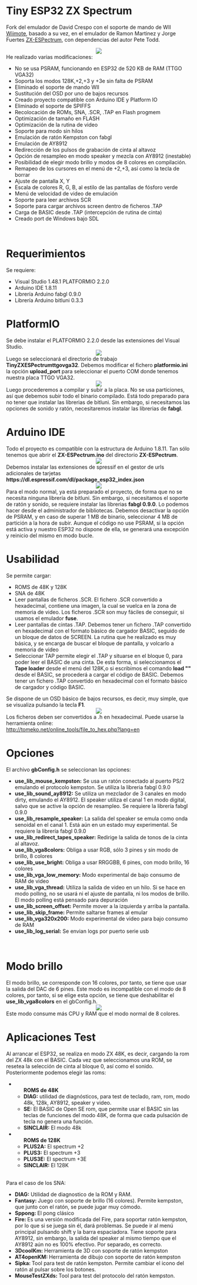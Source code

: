 # Tiny ESP32 ZX Spectrum
Fork del emulador de David Crespo con el soporte de mando de WII <a href='https://github.com/dcrespo3d/ZX-ESPectrum-Wiimote'>Wiimote</a>, basado a su vez, en el emulador de Ramon Martinez y Jorge Fuertes <a href='https://github.com/rampa069/ZX-ESPectrum'>ZX-ESPectrum</a>, con dependencias del autor Pete Todd.
<br>
<center><img src='https://raw.githubusercontent.com/rpsubc8/ESP32TinyZXSpectrum/main/preview/previewZx128k.gif'></center>
He realizado varias modificaciones:
<ul>
 <li>No se usa PSRAM, funcionando en ESP32 de 520 KB de RAM (TTGO VGA32)</li> 
 <li>Soporta los modos 128K,+2,+3 y +3e sin falta de PSRAM</li>
 <li>Eliminado el soporte de mando WII</li>
 <li>Sustitución del OSD por uno de bajos recursos</li>
 <li>Creado proyecto compatible con Arduino IDE y Platform IO</li>
 <li>Eliminado el soporte de SPIFFS</li>
 <li>Recolocación de ROMs, SNA, .SCR, .TAP en Flash progmem</li>
 <li>Optimización de tamaño en FLASH</li> 
 <li>Optimización de la rutina de video</li>
 <li>Soporte para modo sin hilos</li> 
 <li>Emulación de ratón Kempston con fabgl</li>  
 <li>Emulación de AY8912</li>
 <li>Redirección de los pulsos de grabación de cinta al altavoz</li>
 <li>Opción de resampleo en modo speaker y mezcla con AY8912 (inestable)</li>
 <li>Posibilidad de elegir modo brillo y modos de 8 colores en compilación.</li>
 <li>Remapeo de los cursores en el menú de +2,+3, así como la tecla de borrar</li>
 <li>Ajuste de pantalla X, Y</li>
 <li>Escala de colores R, G, B, al estilo de las pantallas de fósforo verde</li>
 <li>Menú de velocidad de video de emulación</li>
 <li>Soporte para leer archivos SCR</li>
 <li>Soporte para cargar archivos screen dentro de ficheros .TAP</li>
 <li>Carga de BASIC desde .TAP (intercepción de rutina de cinta)</li> 
 <li>Creado port de Windows bajo SDL</li>  
</ul>

<br>
<h1>Requerimientos</h1>
Se requiere:
 <ul>
  <li>Visual Studio 1.48.1 PLATFORMIO 2.2.0</li>
  <li>Arduino IDE 1.8.11</li>
  <li>Librería Arduino fabgl 0.9.0</li>
  <li>Librería Arduino bitluni 0.3.3</li>
 </ul>
 

<h1>PlatformIO</h1>
Se debe instalar el PLATFORMIO 2.2.0 desde las extensiones del Visual Studio.
<center><img src='https://raw.githubusercontent.com/rpsubc8/ESP32TinyZXSpectrum/main/preview/previewPlatformIOinstall.gif'></center>
Luego se seleccionará el directorio de trabajo <b>TinyZXESPectrumttgovga32</b>.
Debemos modificar el fichero <b>platformio.ini</b> la opción <b>upload_port</b> para seleccionar el puerto COM donde tenemos nuestra placa TTGO VGA32.
<center><img src='https://raw.githubusercontent.com/rpsubc8/ESP32TinyZXSpectrum/main/preview/previewPlatformIO.gif'></center>
Luego procederemos a compilar y subir a la placa. No se usa particiones, así que debemos subir todo el binario compilado.
Está todo preparado para no tener que instalar las librerias de bitluni. Sin embargo, si necesitamos las opciones de sonido y ratón, necesitaremos instalar las librerias de <b>fabgl</b>.


<br>
<h1>Arduino IDE</h1>
Todo el proyecto es compatible con la estructura de Arduino 1.8.11.
Tan sólo tenemos que abrir el <b>ZX-ESPectrum.ino</b> del directorio <b>ZX-ESPectrum</b>.
<center><img src='https://raw.githubusercontent.com/rpsubc8/ESP32TinyZXSpectrum/main/preview/previewArduinoIDEpreferences.gif'></center>
Debemos instalar las extensiones de spressif en el gestor de urls adicionales de tarjetas <b>https://dl.espressif.com/dl/package_esp32_index.json</b>
<center><img src='https://raw.githubusercontent.com/rpsubc8/ESP32TinyZXSpectrum/main/preview/previewArduinoIDElibrary.gif'></center>
Para el modo normal, ya está preparado el proyecto, de forma que no se necesita ninguna librería de bitluni. Sin embargo, si necesitamos el soporte de ratón y sonido, se requiere instalar las librerias <b>fabgl 0.9.0</b>.
Lo podemos hacer desde el administrador de bibliotecas.
Debemos desactivar la opción de PSRAM, y en caso de superar 1 MB de binario, seleccionar 4 MB de partición a la hora de subir. Aunque el código no use PSRAM, si la opción está activa y nuestro ESP32 no dispone de ella, se generará una excepción y reinicio del mismo en modo bucle.


<br>
<h1>Usabilidad</h1>
Se permite cargar:
 <ul>
  <li>ROMS de 48K y 128K</li>
  <li>SNA de 48K</li>
  <li>Leer pantallas de ficheros .SCR. El fichero .SCR convertido a hexadecimal, contiene una imagen, la cual se vuelca en la zona de memoria de video. Los ficheros .SCR son muy fáciles de conseguir, si usamos el emulador <b>fuse</b>.</li>
  <li>Leer pantallas de cintas .TAP. Debemos tener un fichero .TAP convertido en hexadecimal con el formato básico de cargador BASIC, seguido de un bloque de datos de SCREEN. La rutina que he realizado es muy básica, y se encarga de buscar el bloque de pantalla, y volcarlo a memoria de video</li>
  <li>Seleccionar TAP permite elegir el .TAP y situarse en el bloque 0, para poder leer el BASIC de una cinta. De esta forma, si seleccionamos el <b>Tape loader</b> desde el menú del 128K,o si escribimos el comando <b>load ""</b> desde el BASIC, se procederá a cargar el código de BASIC. Debemos tener un fichero .TAP convertido en hexadecimal con el formato básico de cargador y código BASIC.</li>
 </ul>
 Se dispone de un OSD básico de bajos recursos, es decir, muy simple, que se visualiza pulsando la tecla <b>F1</b>.
 <center><img src='https://raw.githubusercontent.com/rpsubc8/ESP32TinyZXSpectrum/main/preview/previewOSD.gif'></center>
 Los ficheros deben ser convertidos a .h en hexadecimal. Puede usarse la herramienta online:<br>
 <a href='http://tomeko.net/online_tools/file_to_hex.php?lang=en'>http://tomeko.net/online_tools/file_to_hex.php?lang=en</a>
 
 
<br>
<h1>Opciones</h1>
El archivo <b>gbConfig.h</b> se seleccionan las opciones:
<ul>
 <li><b>use_lib_mouse_kempston:</b> Se usa un ratón conectado al puerto PS/2 emulando el protocolo kempston. Se utiliza la libreria fabgl 0.9.0</li>
 <li><b>use_lib_sound_ay8912:</b> Se utiliza un mezclador de 3 canales en modo dirty, emulando el AY8912. El speaker utiliza el canal 1 en modo digital, salvo que se active la opción de resampleo. Se requiere la librería fabgl 0.9.0</li>
 <li><b>use_lib_resample_speaker:</b> La salida del speaker se emula como onda senoidal en el canal 1. Está aún en un estado muy experimental. Se requiere la librería fabgl 0.9.0</li>
 <li><b>use_lib_redirect_tapes_speaker:</b> Redirige la salida de tonos de la cinta al altavoz.</li>
 <li><b>use_lib_vga8colors:</b> Obliga a usar RGB, sólo 3 pines y sin modo de brillo, 8 colores</li>
 <li><b>use_lib_use_bright:</b> Obliga a usar RRGGBB, 6 pines, con modo brillo, 16 colores</li>
 <li><b>use_lib_vga_low_memory:</b> Modo experimental de bajo consumo de RAM de video</li>
 <li><b>use_lib_vga_thread:</b> Utiliza la salida de video en un hilo. Si se hace en modo polling, no se usará ni el ajuste de pantalla, ni los modos de brillo. El modo polling está pensado para depuración</li>
 <li><b>use_lib_screen_offset:</b> Permite mover a la izquierda y arriba la pantalla.</li>
 <li><b>use_lib_skip_frame:</b> Permite saltarse frames al emular</li>
 <li><b>use_lib_vga320x200:</b> Modo experimental de video para bajo consumo de RAM</li>
 <li><b>use_lib_log_serial:</b> Se envian logs por puerto serie usb</li>
</ul>


<br>
<h1>Modo brillo</h1>
El modo brillo, se corresponde con 16 colores, por tanto, se tiene que usar la salida del DAC de 6 pines. Este modo es incompatible con el modo de 8 colores, por tanto, si se elige esta opción, se tiene que deshabilitar el <b>use_lib_vga8colors</b> en el gbConfig.h.
<center><img src='https://raw.githubusercontent.com/rpsubc8/ESP32TinyZXSpectrum/main/preview/previewFantasy.gif'></center>
Este modo consume más CPU y RAM que el modo normal de 8 colores.



<br>
<h1>Aplicaciones Test</h1>
Al arrancar el ESP32, se realiza en modo ZX 48K, es decir, cargando la rom del ZX 48k con el BASIC.
Cada vez que seleccionamos una ROM, se resetea la selección de cinta al bloque 0, así como el sonido.
Posteriormente podemos elegir las roms:
<ul>
 <li>
  <ul>
   <b>ROMS de 48K</b>
   <li><b>DIAG:</b> utilidad de diagnósticos, para test de teclado, ram, rom, modo 48k, 128k, AY8912, speaker y video.</li>
   <li><b>SE:</b> El BASIC de Open SE rom, que permite usar el BASIC sin las teclas de funciones del modo 48K, de forma que cada pulsación de tecla no genera una función.</li>
   <li><b>SINCLAIR:</b> El modo 48k</li> 
  </ul>
 </li>
 <li>
  <ul>
   <b>ROMS de 128K</b>
   <li><b>PLUS2A:</b> El spectrum +2</li>
   <li><b>PLUS3:</b> El spectrum +3</li>
   <li><b>PLUS3E:</b> El spectrum +3E</li>
   <li><b>SINCLAIR:</b> El 128K</li>
  </ul>
 </li> 
</ul>
<br>
Para el caso de los SNA:
<ul> 
 <li><b>DIAG:</b> Utilidad de diagnostico de la ROM y RAM.</li>
 <li><b>Fantasy: </b>Juego con soporte de brillo (16 colores). Permite kempston, que junto con el ratón, se puede jugar muy cómodo.</li> 
 <li><b>Sppong: </b> El pong clásico</li>
 <li><b>Fire: </b> Es una versión modificada del Fire, para soportar ratón kempston, por lo que si se juega sin él, dará problemas. Se puede ir al menú principal pulsando shift y la barra espaciadora. Tiene soporte para AY8912, sin embargo, la salida del speaker al mismo tiempo que el AY8912 aún no es 100% efectivo. Por separado, es correcto.</li>
 <li><b>3DcoolKm:</b> Herramienta de 3D con soporte de ratón kempston</li>
 <li><b>AT4openKM: </b> Herramienta de dibujo con soporte de ratón kempston</li>
 <li><b>Sipka: </b> Tool para test de ratón kempston. Permite cambiar el icono del ratón al pulsar sobre los botones.</li>
 <li><b>MouseTestZXds: </b> Tool para test del protocolo del ratón kempston.</li> 
</ul>
